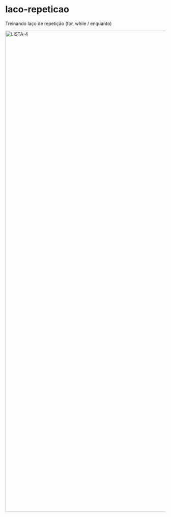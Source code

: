 # laco-repeticao
Treinando laço de repetição (for, while / enquanto)

<img width="1510" alt="LISTA-4" src="https://user-images.githubusercontent.com/359991/189957680-a8fa22bb-cc5e-47fc-8447-f02e63fdd13e.png">
